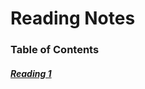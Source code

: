 # Reading Notes

### Table of Contents

##### [Reading 1](https://racarter1215.github.io/reading-notes-201/reading-01)
